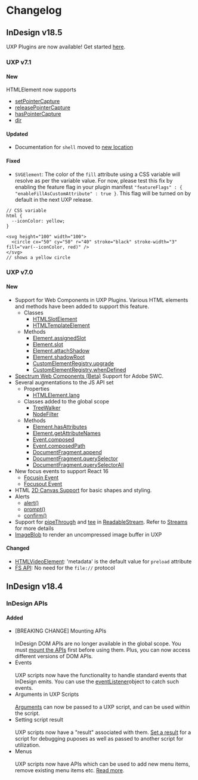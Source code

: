 # Changelog

## InDesign v18.5

UXP Plugins are now available! Get started [here](../plugins).

### UXP v7.1

#### New
HTMLElement now supports
- [setPointerCapture](/indesign/uxp/reference/uxp-api/indesign/uxp/reference-js/Global%20Members/HTML%20DOM/Element#setpointercapturepointerid)
- [releasePointerCapture](/indesign/uxp/reference/uxp-api/indesign/uxp/reference-js/Global%20Members/HTML%20DOM/Element#releasepointercapturepointerid)
- [hasPointerCapture](/indesign/uxp/reference/uxp-api/indesign/uxp/reference-js/Global%20Members/HTML%20DOM/Element#haspointercapturepointerid)
- [dir](/indesign/uxp/reference/uxp-api/indesign/uxp/reference-js/Global%20Members/HTML%20Elements/HTMLHtmlElement#dir--string)

#### Updated
- Documentation for `shell` moved to [new location](/indesign/uxp/reference/uxp-api/indesign/uxp/reference-js/Modules/uxp/shell/)

#### Fixed
- `SVGElement`: The color of the `fill` attribute using a CSS variable will resolve as per the variable value. For now, please test this fix by enabling the feature flag in your plugin manifest `"featureFlags" : { "enableFillAsCustomAttribute" : true }`. This flag will be turned on by default in the next UXP release. 
```
// CSS variable
html {
  --iconColor: yellow;
}

<svg height="100" width="100">
  <circle cx="50" cy="50" r="40" stroke="black" stroke-width="3" fill="var(--iconColor, red)" />
</svg>
// shows a yellow circle
```  

### UXP v7.0

#### New
- Support for Web Components in UXP Plugins. Various HTML elements and methods have been added to support this feature.
    - Classes
        - [HTMLSlotElement](/indesign/uxp/reference/uxp-api/indesign/uxp/reference-js/Global%20Members/HTML%20Elements/HTMLSlotElement/)
        - [HTMLTemplateElement](/indesign/uxp/reference/uxp-api/indesign/uxp/reference-js/Global%20Members/HTML%20Elements/HTMLTemplateElement/)
    - Methods
        - [Element.assignedSlot](/indesign/uxp/reference/uxp-api/indesign/uxp/reference-js/Global%20Members/HTML%20DOM/Element.md#assignedslot--htmlslotelement)
        - [Element.slot](/indesign/uxp/reference/uxp-api/indesign/uxp/reference-js/Global%20Members/HTML%20DOM/Element#slot--string)
        - [Element.attachShadow](/indesign/uxp/reference/uxp-api/indesign/uxp/reference-js/Global%20Members/HTML%20DOM/Element#attachshadowinit)
        - [Element.shadowRoot](/indesign/uxp/reference/uxp-api/indesign/uxp/reference-js/Global%20Members/HTML%20DOM/Element#shadowroot--shadowroot)
        - [CustomElementRegistry.upgrade](/indesign/uxp/reference/uxp-api/indesign/uxp/reference-js/Global%20Members/HTML%20DOM/CustomElementRegistry#upgraderoot)
        - [CustomElementRegistry.whenDefined](/indesign/uxp/reference/uxp-api/indesign/uxp/reference-js/Global%20Members/HTML%20DOM/CustomElementRegistry#whendefinedname)
- [Spectrum Web Components (Beta)](/indesign/uxp/reference/uxp-api/indesign/uxp/reference-spectrum/swc/) Support for Adobe SWC.
- Several augmentations to the JS API set
    - Properties
        - [HTMLElement.lang](/indesign/uxp/reference/uxp-api/indesign/uxp/reference-js/Global%20Members/HTML%20Elements/HTMLElement#lang--string)
    - Classes added to the global scope
        - [TreeWalker](/indesign/uxp/reference/uxp-api/indesign/uxp/reference-js/Global%20Members/HTML%20DOM/TreeWalker/)
        - [NodeFilter](/indesign/uxp/reference/uxp-api/indesign/uxp/reference-js/Global%20Members/HTML%20DOM/NodeFilter/)
    - Methods
        - [Element.hasAttributes](/indesign/uxp/reference/uxp-api/indesign/uxp/reference-js/Global%20Members/HTML%20DOM/Element#hasattributes)
        - [Element.getAttributeNames](/indesign/uxp/reference/uxp-api/indesign/uxp/reference-js/Global%20Members/HTML%20DOM/Element#getattributenames)
        - [Event.composed](/indesign/uxp/reference/uxp-api/indesign/uxp/reference-js/Global%20Members/HTML%20Events/Event#composed--boolean)
        - [Event.composedPath](/indesign/uxp/reference/uxp-api/indesign/uxp/reference-js/Global%20Members/HTML%20Events/Event#composedpath)
        - [DocumentFragment.append](/indesign/uxp/reference/uxp-api/indesign/uxp/reference-js/Global%20Members/HTML%20DOM/DocumentFragment#appendargs)
        - [DocumentFragment.querySelector](/indesign/uxp/reference/uxp-api/indesign/uxp/reference-js/Global%20Members/HTML%20DOM/DocumentFragment#queryselectorselector)
        - [DocumentFragment.querySelectorAll](/indesign/uxp/reference/uxp-api/indesign/uxp/reference-js/Global%20Members/HTML%20DOM/DocumentFragment#queryselectorallselector)
- New focus events to support React 16
    - [Focusin Event](https://developer.mozilla.org/en-US/docs/Web/API/Element/focusin_event)
    - [Focusout Event](https://developer.mozilla.org/en-US/docs/Web/API/Element/focusout_event)
- HTML [2D Canvas Support](/indesign/uxp/reference/uxp-api/indesign/uxp/reference-js/Global%20Members/HTML%20Elements/HTMLCanvasElement/) for basic shapes and styling.
- Alerts
    - [alert()](/indesign/uxp/reference/uxp-api/indesign/uxp/reference-js/Global%20Members/HTML%20DOM/alert/)
    - [prompt()](/indesign/uxp/reference/uxp-api/indesign/uxp/reference-js/Global%20Members/HTML%20DOM/prompt/)
    - [confirm()](/indesign/uxp/reference/uxp-api/indesign/uxp/reference-js/Global%20Members/HTML%20DOM/confirm/)
- Support for [pipeThrough](/indesign/uxp/reference/uxp-api/indesign/uxp/reference-js/Global%20Members/Streams/ReadableStream#pipeThroughtransform-options) and [tee](/indesign/uxp/reference/uxp-api/indesign/uxp/reference-js/Global%20Members/Streams/ReadableStream#tee) in [ReadableStream](/indesign/uxp/reference/uxp-api/indesign/uxp/reference-js/Global%20Members/Streams/ReadableStream). Refer to [Streams](/indesign/uxp/reference/uxp-api/indesign/uxp/reference-js/Global%20Members/Streams/) for more details
- [ImageBlob](/indesign/uxp/reference/uxp-api/indesign/uxp/reference-js/Global%20Members/ImageBlob/) to render an uncompressed image buffer in UXP

#### Changed
- [HTMLVideoElement](/indesign/uxp/reference/uxp-api/indesign/uxp/reference-js/Global%20Members/HTML%20Elements/HTMLVideoElement/): 'metadata' is the default value for `preload` attribute
- [FS API](/indesign/uxp/reference/uxp-api/indesign/uxp/reference-js/Modules/fs/): No need for the `file://` protocol


## InDesign v18.4

### InDesign APIs

#### Added
- [BREAKING CHANGE] Mounting APIs <br></br>
    InDesign DOM APIs are no longer available in the global scope. You must [mount the APIs](../recipes/dom-versioning/) first before using them. Plus, you can now access different versions of DOM APIs.
- Events <br></br>
    UXP scripts now have the functionality to handle standard events that InDesign emits. You can use the [eventListener](../recipes/events/)object to catch such events. 
- Arguments in UXP Scripts <br></br>
    [Arguments](../recipes/arguments/) can now be passed to a UXP script, and can be used within the script. 
- Setting script result <br></br>
    UXP scripts now have a "result" associated with them. [Set a result](../recipes/script-result/) for a script for debugging puposes as well as passed to another script for utilization.
- Menus <br></br>
    UXP scripts now have APIs which can be used to add new menu items, remove existing menu items etc. [Read more](../recipes/menus/).
